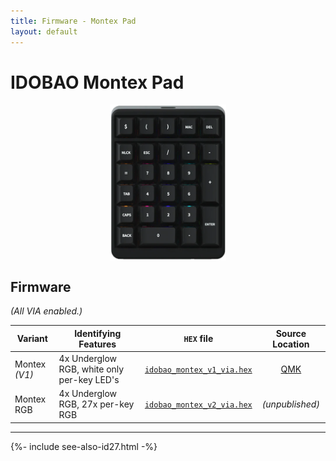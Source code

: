 ```yaml
---
title: Firmware - Montex Pad
layout: default
---
```


# IDOBAO Montex Pad

<img src="../assets/img/idobao-id27.png" height="250" style="display:block;margin-left:auto;margin-right:auto;">

## Firmware

*(All VIA enabled.)*

| Variant       | Identifying Features                                | `HEX` file | Source Location |
|---------------|-----------------------------------------------------|------------|:---------------:|
| Montex *(V1)* | 4x Underglow RGB, white only per-key LED's          | [<i class="fas fa-microchip"></i> `idobao_montex_v1_via.hex`](https://raw.githubusercontent.com/Idobao/idobao.github.io/master/firmware/idobao_montex_v1_via.hex) | [<i class="fab fa-github"></i> QMK](https://github.com/qmk/qmk_firmware/tree/master/keyboards/idobao/montex/v1) |
| Montex RGB    | 4x Underglow RGB, 27x per-key RGB                   | [<i class="fas fa-microchip"></i> `idobao_montex_v2_via.hex`](https://raw.githubusercontent.com/Idobao/idobao.github.io/master/firmware//idobao_montex_v2_via.hex) | *(unpublished)* | 

<!-- 
| Montex V2 RGB | 4x Underglow RGB, 27x per-key RGB, "V2" designator  | *(unpublished)* | *(unpublished)* |
-->

---

{%- include see-also-id27.html -%}

